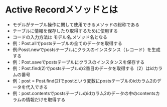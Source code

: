 # Active Recordメソッドとは
- モデルがテーブル操作に関して使用できるメソッドの総称である
- テーブルに情報を保存したり取得するために使用する
- コードの入力方法は モデル名.メソッド名となる
- 例：Post.allでpostsテーブルの全てのデータを取得する
- 例:Posst.newでpostsテーブルにクラスのインスタンス（レコード）を生成する
- 例：Post.saveでpostsテーブルにクラスのインスタンスを保存する
- 例：Post.find(2)でpostsテーブルの2番目のデータを取得する（2）はidカラムの番号
- 例：post = Post.find(2)でpostという変数にpostsテーブルのidカラム2のデータを代入できる
- 例：post.contentsでpostsテーブルのidカラム2のデータの中のcontentsカラムの情報だけを取得する
